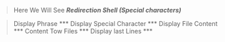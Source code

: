 > Here We Will See ***Redirection Shell (Special characters)***

> Display Phrase *** Display Special Character *** Display File Content *** Content Tow Files *** Display last Lines *** 
